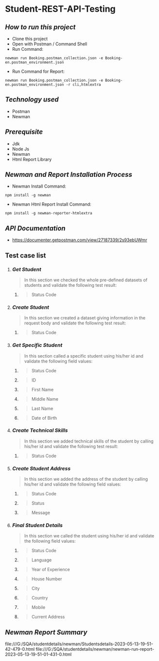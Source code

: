 # Student-REST-API-Testing

## ***How to run this project***
- Clone this project
- Open with Postman / Command Shell
- Run Command:  
```console 
newman run Booking.postman_collection.json -e Booking-en.postman_environment.json 
```
- Run Command for Report: 
```console 
newman run Booking.postman_collection.json -e Booking-en.postman_environment.json -r cli,htmlextra
```

## ***Technology used***
- Postman
- Newman

## ***Prerequisite***
- Jdk
- Node Js
- Newman
- Html Report Library

## ***Newman and Report Installation Process***
- Newman Install Command:
```console
npm install -g newman
```
- Newman Html Report Install Command:
```console
npm install -g newman-reporter-htmlextra
```

## ***API Documentation***
- https://documenter.getpostman.com/view/27187339/2s93ebUWmr

## Test case list
1. ### ***Get Student***
	> In this section we checked the whole pre-defined datasets of students and validate the following test result:
	1. > Status Code

2. ### ***Create Student***
	> In this section we created a dataset giving information in the request body and validate the following test result:
 	1. > Status Code

3. ### ***Get Specific Student***
  	> In this section called a specific student using his/her id and validate the following field values:
  	1. > Status Code
 	2. > ID
 	3. > First Name
 	4. > Middle Name
 	5. > Last Name
 	6. > Date of Birth

4. ### ***Create Technical Skills***
	> In this section we added technical skills of the student by calling his/her id and validate the following test result:
 	1. > Status Code
	
5. ### ***Create Student Address***
	> In this section we added the address of the student by calling his/her id and validate the following field values:
	1. > Status Code
 	2. > Status
 	3. > Message

6. ### ***Final Student Details***
	> In this section we called the student using his/her id and validate the following field values:
	1. > Status Code
 	2. > Language
	3. > Year of Experience
	4. > House Number
	5. > City
	6. > Country
	7. > Mobile
	8. > Current Address
	
## ***Newman Report Summary***
file:///G:/SQA/studentdetails/newman/Studentsdetails-2023-05-13-19-51-42-479-0.html
file:///G:/SQA/studentdetails/newman/newman-run-report-2023-05-13-19-51-01-431-0.html
